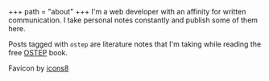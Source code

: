 +++
path = "about"
+++
I'm a web developer with an affinity for written communication. I take personal notes constantly and publish some of them here.

Posts tagged with `ostep` are literature notes that I'm taking while reading the free [OSTEP](https://pages.cs.wisc.edu/~remzi/OSTEP/) book.

Favicon by [icons8]("https://icons8.com/icon/_D2nDxCOYwrV/cat-back-view")
